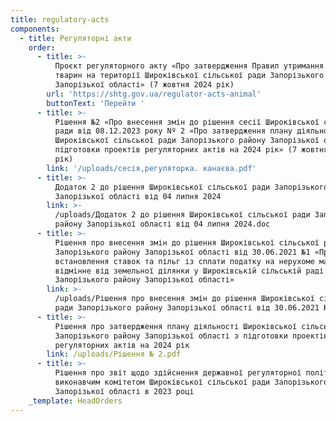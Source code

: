 ```yaml
---
title: regulatory-acts
components:
  - title: Регуляторні акти
    order:
      - title: >-
          Проєкт регуляторного акту «Про затвердження Правил утримання домашніх
          тварин на території Широківської сільської ради Запорізького району
          Запорізької області» (7 жовтня 2024 рік)
        url: 'https://shtg.gov.ua/regulator-acts-animal'
        buttonText: 'Перейти '
      - title: >-
          Рішення №2 «Про внесення змін до рішення сесії Широківської сільської
          ради від 08.12.2023 року Nº 2 «Про затвердження плану діяльності
          Широківської сільської ради Запорізького району Запорізької області з
          підготовки проектів регуляторних актів на 2024 рік» (7 жовтня 2024
          рік)
        link: '/uploads/сесія,регуляторка. канаєва.pdf'
      - title: >-
          Додаток 2 до рішення Широківської сільської ради Запорізького району
          Запорізької області від 04 липня 2024
        link: >-
          /uploads/Додаток 2 до рішення Широківської сільської ради Запорізького
          району Запорізької області від 04 липня 2024.doc
      - title: >-
          Рішення про внесення змін до рішення Широківської сільської ради
          Запорізького району Запорізької області від 30.06.2021 №1 «Про
          встановлення ставок та пільг із сплати податку на нерухоме майно,
          відмінне від земельної ділянки у Широківській сільській раді
          Запорізького району Запорізької області»
        link: >-
          /uploads/Рішення про внесення змін до рішення Широківської сільської
          ради Запорізького району Запорізької області від 30.06.2021 №1.doc
      - title: >-
          Рішення про затвердження плану діяльності Широківської сільської ради
          Запорізького району Запорізької області з підготовки проектів
          регуляторних актів на 2024 рік
        link: /uploads/Рішення № 2.pdf
      - title: >-
          Рішення про звіт щодо здійснення державної регуляторної політики
          виконавчим комітетом Широківської сільської ради Запорізького району
          Запорізької області в 2023 році
    _template: HeadOrders
---
```


